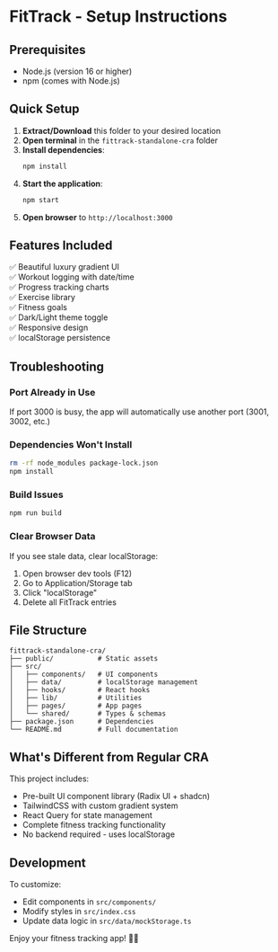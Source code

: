 # FitTrack - Setup Instructions

## Prerequisites
- Node.js (version 16 or higher)
- npm (comes with Node.js)

## Quick Setup

1. **Extract/Download** this folder to your desired location
2. **Open terminal** in the `fittrack-standalone-cra` folder
3. **Install dependencies**:
   ```bash
   npm install
   ```
4. **Start the application**:
   ```bash
   npm start
   ```
5. **Open browser** to `http://localhost:3000`

## Features Included
✅ Beautiful luxury gradient UI  
✅ Workout logging with date/time  
✅ Progress tracking charts  
✅ Exercise library  
✅ Fitness goals  
✅ Dark/Light theme toggle  
✅ Responsive design  
✅ localStorage persistence  

## Troubleshooting

### Port Already in Use
If port 3000 is busy, the app will automatically use another port (3001, 3002, etc.)

### Dependencies Won't Install
```bash
rm -rf node_modules package-lock.json
npm install
```

### Build Issues
```bash
npm run build
```

### Clear Browser Data
If you see stale data, clear localStorage:
1. Open browser dev tools (F12)
2. Go to Application/Storage tab
3. Click "localStorage" 
4. Delete all FitTrack entries

## File Structure
```
fittrack-standalone-cra/
├── public/           # Static assets
├── src/
│   ├── components/   # UI components
│   ├── data/         # localStorage management
│   ├── hooks/        # React hooks
│   ├── lib/          # Utilities
│   ├── pages/        # App pages
│   └── shared/       # Types & schemas
├── package.json      # Dependencies
└── README.md         # Full documentation
```

## What's Different from Regular CRA

This project includes:
- Pre-built UI component library (Radix UI + shadcn)
- TailwindCSS with custom gradient system
- React Query for state management  
- Complete fitness tracking functionality
- No backend required - uses localStorage

## Development

To customize:
- Edit components in `src/components/`
- Modify styles in `src/index.css`
- Update data logic in `src/data/mockStorage.ts`

Enjoy your fitness tracking app! 🏃‍♂️